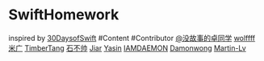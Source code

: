 # SwiftHomework
inspired by [30DaysofSwift](https://github.com/allenwong/30DaysofSwift)
#Content
#Contributor
[@没故事的卓同学](http://weibo.com/1926303682)  [wolffff](wolffff.com)  [米广](miguang@icloud.com)  [TimberTang](http://weibo.com/2436012404/profile?rightmod=1&wvr=6&mod=personinfo)  [石不帅](http://www.jianshu.com/users/baff671b8aed/latest_articles)  [Jiar](https://www.github.com/Jiar)  [Yasin](https://github.com/SummertimSadness)  [IAMDAEMON](http://www.jianshu.com/users/f8a37528200c/latest_articles)  [Damonwong](https://github.com/Damonvvong)  [Martin-Lv](https://github.com/Martin-Lv)
